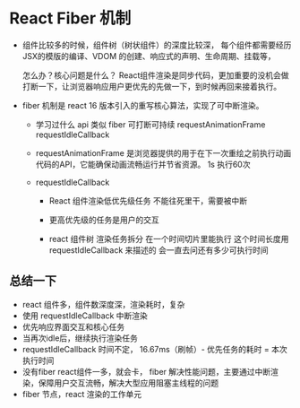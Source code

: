 # React Fiber 机制

- 组件比较多的时候，组件树（树状组件）的深度比较深，
    每个组件都需要经历 JSX的模版的编译、VDOM 的创建、响应式的声明、生命周期、挂载等，

    怎么办？核心问题是什么？
    React组件渲染是同步代码，更加重要的没机会做
    打断一下，让浏览器响应用户更优先的先做一下，到时候再回来接着执行。

- fiber 机制是 react 16 版本引入的重写核心算法，实现了可中断渲染。

    - 学习过什么 api 类似 fiber
        可打断可持续
        requestAnimationFrame
        requestIdleCallback
    
    - requestAnimationFrame
        是浏览器提供的用于在下一次重绘之前执行动画代码的API，它能确保动画流畅运行并节省资源。
        1s 执行60次

    - requestIdleCallback
        - React 组件渲染低优先级任务
            不能往死里干，需要被中断
        - 更高优先级的任务是用户的交互

        - react 组件树 渲染任务拆分
            在一个时间切片里能执行
            这个时间长度用 requestIdleCallback 来描述的
            会一直去问还有多少可执行时间

## 总结一下
- react 组件多，组件数深度深，渲染耗时，复杂
- 使用 requestIdleCallback 中断渲染
- 优先响应界面交互和核心任务
- 当再次idle后，继续执行渲染任务
- requestIdleCallback 时间不定， 16.67ms（刷帧）- 优先任务的耗时 = 本次执行时间
- 没有fiber react组件一多，就会卡， fiber 解决性能问题，主要通过中断渲染，保障用户交互流畅，解决大型应用阻塞主线程的问题
- fiber 节点，react 渲染的工作单元